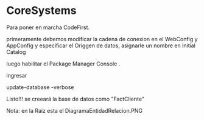 # CoreSystems

Para poner en marcha CodeFirst.

primeramente debemos modificar la cadena de conexion en el WebConfig y AppConfig y especificar el Origgen de datos, asignarle un nombre en Initial Catalog

luego habilitar el Package Manager Console .

ingresar 
 
 update-database -verbose
 
 Listo!!! se creeará la base de datos como "FactCliente"
 
 
Nota: en la Raiz esta el DiagramaEntidadRelacion.PNG
 

